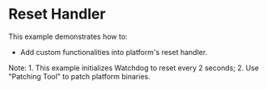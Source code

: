 # Reset Handler

This example demonstrates how to:

* Add custom functionalities into platform's reset handler.

Note:
    1. This example initializes Watchdog to reset every 2 seconds;
    2. Use "Patching Tool" to patch platform binaries.
